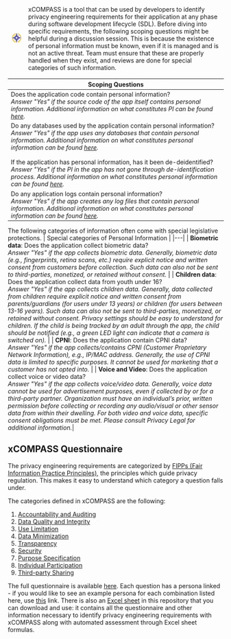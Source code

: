 <table>
<thead>
  <tr style="width:40%">
    <td><img src="../personas/figures/compass-logo-png.png" alt="compass logo"></td>
    <td>xCOMPASS is a tool that can be used by developers to identify privacy engineering requirements for their application at any phase during software development lifecycle (SDL). Before diving into specific requirements, the following scoping questions might be helpful during a discussion session. This is because the existence of personal information must be known, even if it is managed and is not an active threat. Team must ensure that these are properly handled when they exist, and reviews are done for special categories of such information.</td>
  </tr>
</thead>
</table>

| Scoping Questions | 
|---|
| Does the  application code contain personal information? <br /> *Answer "Yes" if the source code of the app itself contains personal information. Additional information on what constitutes PI can be found [here](https://en.wikipedia.org/wiki/Personal_data).*|
| Do any  databases used by the application contain personal information? <br /> *Answer "Yes" if the app uses any databases that contain personal information. Additional information on what constitutes personal information can be found [here](https://en.wikipedia.org/wiki/Personal_data).* <br /><br /> If the  application has personal information, has it been de-deidentified? <br /> *Answer "Yes" if the PI in the app has not gone through de-identification process. Additional information on what constitutes personal information can be found [here](https://en.wikipedia.org/wiki/Personal_data).* |
| Do any application logs contain personal information? <br /> *Answer "Yes" if the app creates any log files that contain personal information. Additional information on what constitutes personal information can be found [here](https://en.wikipedia.org/wiki/Personal_data).* |

The following categories of information often come with special legislative protections.
| Special categories of Personal Information | 
|---|
| **Biometric   data**: Does the application collect biometric data? <br /> *Answer "Yes" if the app collects biometric data. Generally, biometric data (e.g., fingerprints, retina scans, etc.) require explicit notice and written consent from customers before collection. Such data can also not be sent to third-parties, monetized, or retained without consent.* |
| **Children   data**: Does the application collect data from youth under 16? <br /> *Answer "Yes" if the app collects children data. Generally, data collected from children require explicit notice and written consent from parents/guardians (for users under 13 years) or children (for users between 13-16 years). Such data can also not be sent to third-parties, monetized, or retained without consent. Privacy settings should be easy to understand for children. If the child is being tracked by an adult through the app, the child should be notified (e.g., a green LED light can indicate that a camera is switched on).* |
| **CPNI**: Does the application contain CPNI data? <br /> *Answer "Yes" if the app collects/contains CPNI (Customer Proprietary Network Information), e.g., IP/MAC address. Generally, the use of CPNI data is limited to specific purposes. It cannot be used for marketing that a customer has not opted into.* |
| **Voice and Video**: Does the application collect voice or video data? <br /> *Answer "Yes" if the app collects voice/video data. Generally, voice data cannot be used for advertisement purposes, even if collected by or for a third-party partner. Organization must have an individual’s prior, written permission before collecting or recording any audio/visual or other sensor data from within their dwelling. For both video and voice data, specific consent obligations must be met. Please consult Privacy Legal for additional information.*|

<h2> xCOMPASS Questionnaire </h2>
The privacy engineering requirements are categorized by <a href="https://www.fpc.gov/resources/fipps/">FIPPs (Fair Information Practice Principles)</a>, the principles which guide privacy regulation. This makes it easy to understand which category a question falls under. 

The categories defined in xCOMPASS are the following:

1. <a href="xCOMPASS.md#-accountability-and-auditing-">Accountability and Auditing</a>
2. <a href="xCOMPASS.md#-data-quality-and-integrity">Data Quality and Integrity</a>
3. <a href="xCOMPASS.md#use-limitation">Use Limitation</a>
4. <a href="xCOMPASS.md#data-minimization">Data Minimization</a>
5. <a href="xCOMPASS.md#transparency">Transparency</a>
6. <a href="xCOMPASS.md#security">Security</a>
7. <a href="xCOMPASS.md#purpose-specification">Purpose Specification</a>
8. <a href="xCOMPASS.md#individual-participation">Individual Participation</a>
9. <a href="xCOMPASS.md#third-party-sharing">Third-party Sharing</a>

The full questionnaire is available <a href="xCOMPASS.md">here</a>. Each question has a persona linked - if you would like to see an example persona for each combination listed here, use <a href="personas.md">this</a> link. There is also an <a href="https://github.com/Comcast/xCOMPASS/blob/main/xCOMPASS%20Spreadsheet%20v1.0.xlsx">Excel sheet</a> in this repository that you can download and use: it contains all the questionnaire and other information necessary to identify privacy engineering requirements with xCOMPASS along with automated assessment through Excel sheet formulas. 
